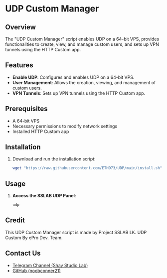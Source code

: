 # UDP Custom Manager

## Overview

The "UDP Custom Manager" script enables UDP on a 64-bit VPS, provides functionalities to create, view, and manage custom users, and sets up VPN tunnels using the HTTP Custom app.

## Features

- **Enable UDP**: Configures and enables UDP on a 64-bit VPS.
- **User Management**: Allows the creation, viewing, and management of custom users.
- **VPN Tunnels**: Sets up VPN tunnels using the HTTP Custom app.

## Prerequisites

- A 64-bit VPS
- Necessary permissions to modify network settings
- Installed HTTP Custom app

## Installation

1. Download and run the installation script:
    ```sh
    wget "https://raw.githubusercontent.com/ETH973/UDP/main/install.sh" -O install.sh && chmod +x install.sh && bash install.sh
    ```

## Usage

1. **Access the SSLAB UDP Panel**:
    ```sh
    udp
    ```

## Credit

This UDP Custom Manager script is made by Project SSLAB LK.
UDP Custom By ePro Dev. Team.

## Contact Us

- [Telegram Channel (Shay Studio Lab)](https://t.me/shaystudiolab)
- [GitHub (noobconner21)](https://github.com/noobconner21)
